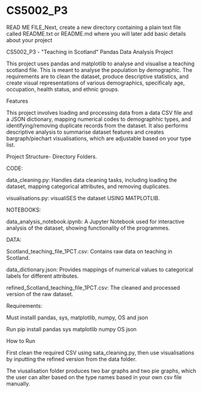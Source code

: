 # CS5002_P3

READ ME FILE_Next, create a new directory containing a plain
 text file called README.txt or README.md where you will later add basic details about your project



CS5002_P3 - "Teaching in Scotland" Pandas Data Analysis Project

This project uses pandas and matplotlib to analyse and visualise a teaching scotland file. This is meant to analyse the population by demographic. The requirements are to clean the dataset, produce descriptive statistics, and create visual representations of various demographics, specificaly age, occupation, health status, and ethnic groups. 

Features

This project involves loading and processing data from a data CSV file and a JSON dictionary, mapping numerical codes to demographhic types, and identifying/removing duplicate records from the dataset. It also performs descriptive analysis to summarise dataset features and creates bargraph/piechart visualisations, which are adjustable based on your type list.

Project Structure- Directory
Folders.

CODE:

data_cleaning.py: Handles data cleaning tasks, including loading the dataset, mapping categorical attributes, and removing duplicates.

visualisations.py: visualiSES the dataset USING MATPLOTLIB.

NOTEBOOKS:

data_analysis_notebook.ipynb: A Jupyter Notebook used for interactive analysis of the dataset, showing functionality of the programmes.

DATA:

Scotland_teaching_file_1PCT.csv: Contains raw data on teaching in Scotland.

data_dictionary.json: Provides mappings of numerical values to categorical labels for different attributes.

refined_Scotland_teaching_file_1PCT.csv: The cleaned and processed version of the raw dataset.

Requirements:

Must installl pandas, sys, matplotlib, numpy, OS and json

Run pip install pandas sys matplotlib numpy OS json

How to Run

First clean the required CSV using sata_cleaning.py, then use visualisations by inputting the refined version from the data folder.

The viusalisation folder produces two bar graphs and two pie graphs, which the user can alter based on the type names based in your own csv file manually.


